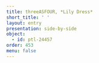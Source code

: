 ```yaml
---
title: threeASFOUR, *Lily Dress*
short_title: ' '
layout: entry
presentation: side-by-side
object:
  - id: ptl-24457
order: 453
menu: false
---
```

